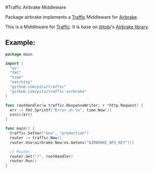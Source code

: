 #Traffic Airbrake Middleware

Package airbrake implements a [Traffic](https://github.com/pilu/traffic) Middleware for [Airbrake](http://airbrake.io).

This is a Middleware for [Traffic](https://github.com/pilu/traffic).
It is base on [@tobi](https://github.com/tobi)'s [Airbrake library](https://github.com/tobi/airbrake-go).

## Example:

```go
package main

import (
  "os"
  "fmt"
  "time"
  "net/http"
  "github.com/pilu/traffic"
  "github.com/pilu/traffic-airbrake"
)

func rootHandler(w traffic.ResponseWriter, r *http.Request) {
  err := fmt.Sprintf("Error at %v", time.Now())
  panic(err)
}

func main() {
  traffic.SetVar("env", "production")
  router := traffic.New()
  router.Use(airbrake.New(os.Getenv("AIRBRAKE_API_KEY")))

  // Routes
  router.Get("/", rootHandler)
  router.Run()
}
```
